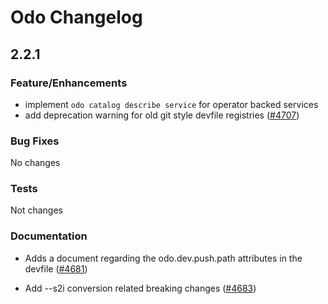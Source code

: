 #  Odo Changelog


## 2.2.1

### Feature/Enhancements

- implement `odo catalog describe service` for operator backed services
- add deprecation warning for old git style devfile registries ([#4707](https://github.com/openshift/odo/pull/4707))

### Bug Fixes

No changes

### Tests

Not changes

### Documentation

- Adds a document regarding the odo.dev.push.path attributes in the devfile ([#4681](https://github.com/openshift/odo/pull/4681))

- Add --s2i conversion related breaking changes ([#4683](https://github.com/openshift/odo/pull/4683))
